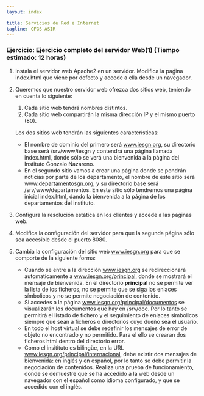 ```yaml
---
layout: index

title: Servicios de Red e Internet
tagline: CFGS ASIR
---
```


### Ejercicio: Ejercicio completo del servidor Web(1) (Tiempo estimado: 12 horas)

1. Instala el servidor web Apache2 en un servidor. Modifica la paǵina index.html que viene por defecto y accede a ella desde un navegador.

2. Queremos que nuestro servidor web ofrezca dos sitios web, teniendo en cuenta lo siguiente:

	1. Cada sitio web tendrá nombres distintos.
	2. Cada sitio web compartirán la misma dirección IP y el mismo puerto (80).

	Los dos sitios web tendrán las siguientes características:

	* El nombre de dominio del primero será www.iesgn.org, su directorio base será /srv/www/iesgn y contendrá una página llamada index.html, donde sólo se verá una bienvenida a la página del Instituto Gonzalo Nazareno.
	* En el segundo sitio vamos a crear una página donde se pondrán noticias por parte de los departamento, el nombre de este sitio será www.departamentosgn.org, y su directorio base será /srv/www/departamentos. En este sitio sólo tendremos una página inicial index.html, dando la bienvenida a la página de los departamentos del instituto.

3. Configura la resolución estática en los clientes y accede a las páginas web.

4. Modifica la configuración del servidor para que la segunda página sólo sea accesible desde el puerto 8080.

5. Cambia la configuración del sitio web www.iesgn.org para que se comporte de la siguiente forma:

	* Cuando se entre a la dirección www.iesgn.org se redireccionará automaticamente a www.iesgn.org/principal, donde se mostrará el mensaje de bienvenida. En el directorio **principal** no se permite ver la lista de los ficheros, no se permite que se siga los enlaces símbolicos y no se permite negociación de contenido.
	* Si accedes a la página www.iesgn.org/principal/documentos se visualizarán los documentos que hay en /srv/doc. Por lo tanto se permitirá el listado de fichero y el seguimiento de enlaces símbolicos siempre que sean a ficheros o directorios cuyo dueño sea el usuario.
	* En todo el host virtual se debe redefinir los mensajes de error de objeto no encontrado y no permitido. Para el ello se crearan dos ficheros html dentro del directorio error.
	* Como el insitituto es bilingüe, en la URL www.iesgn.org/principal/internacional, debe existir dos mensajes de bienvenida: en inglés y en español, por lo tanto se debe permitir la negociación de contenidos. Realiza una prueba de funcionamiento, donde se demuestre que se ha accedido a la web desde un navegador con el español como idioma configurado, y que se accedido con el inglés.

